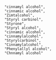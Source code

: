         "cinnamyl alcohol",
        "cinnamic alcohol",
        "Zimtalcohol",
        "Styryl carbinol",
        "Styrone",
        "Styryl alcohol",
        "cinnamic alcohol",
        "cinnamylalcohol",
        "Styrylcarbinol",
        "Cinnamylalcohol",
        "Phenylallyl alcohol",
        "Chnnamyl alcohol"
